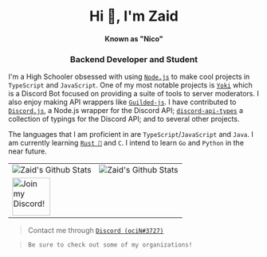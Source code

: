 <h1 align="center">Hi 👋, I'm Zaid</h1> 
<h4 align="center">Known as "Nico"</h5>
<h3 align="center">Backend Developer and Student</h3>

I'm a High Schooler obsessed with using [`Node.js`] to make cool projects in `TypeScript` and `JavaScript`. One of my most notable projects is [`Yoki`] which is a Discord Bot focused on providing a suite of tools to server moderators. I also enjoy making API wrappers like [`Guilded-js`]. I have contributed to [`Discord.js`], a Node.js wrapper for the Discord API; [`discord-api-types`] a collection of typings for the Discord API; and to several other projects. 

The languages that I am proficient in are `TypeScript`/`JavaScript` and `Java`. I am currently learning [`Rust 🦀`] and `C`. I intend to learn `Go` and `Python` in the near future.

<table align="center">
	<tr>
			<td><img align="center" alt="Zaid's Github Stats" src="https://github-readme-stats.vercel.app/api?username=zaida04&count_private=true&show_icons=true&hide_border=true&theme=blue-green&include_all_commits=true" /></td>
			<td><img align="center" alt="Zaid's Github Stats" src="https://github-readme-stats.vercel.app/api/top-langs/?username=zaida04&theme=blue-green&hide=html,css" /></td>
		</tr>
	<tr>
		<td><a target="_blank" href="https://discord.gg/jf66UUN" title="Join our Discord!">
<img draggable="false" src="https://discordapp.com/api/guilds/732714723744940032/widget.png?style=banner2" height="76px" draggable="false" alt="Join my Discord!"></td>
	</tr>
</table>  

> Contact me through [`Discord (ociN#3727)`] 
   	   
> `Be sure to check out some of my organizations!`

[`Yoki`]: https://github.com/zaida04/yoki
[`Guilded-js`]: https://github.com/zaida04/guildedjs
[`Node.js`]: https://nodejs.org/
[`Discord.js`]: https://github.com/discordjs/discord.js
[`discord-api-types`]: https://github.com/zaida04/discord-api-types
[`Rust 🦀`]: https://www.rust-lang.org/

[`Discord (ociN#3727)`]: https://discord.com/users/500765481788112916

